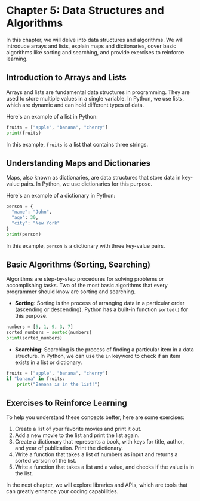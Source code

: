 # Chapter 5: Data Structures and Algorithms

In this chapter, we will delve into data structures and algorithms. We will introduce arrays and lists, explain maps and dictionaries, cover basic algorithms like sorting and searching, and provide exercises to reinforce learning.

## Introduction to Arrays and Lists

Arrays and lists are fundamental data structures in programming. They are used to store multiple values in a single variable. In Python, we use lists, which are dynamic and can hold different types of data.

Here's an example of a list in Python:

```python
fruits = ["apple", "banana", "cherry"]
print(fruits)
```

In this example, `fruits` is a list that contains three strings.

## Understanding Maps and Dictionaries

Maps, also known as dictionaries, are data structures that store data in key-value pairs. In Python, we use dictionaries for this purpose.

Here's an example of a dictionary in Python:

```python
person = {
  "name": "John",
  "age": 30,
  "city": "New York"
}
print(person)
```

In this example, `person` is a dictionary with three key-value pairs.

## Basic Algorithms (Sorting, Searching)

Algorithms are step-by-step procedures for solving problems or accomplishing tasks. Two of the most basic algorithms that every programmer should know are sorting and searching.

- **Sorting**: Sorting is the process of arranging data in a particular order (ascending or descending). Python has a built-in function `sorted()` for this purpose.

```python
numbers = [5, 1, 9, 3, 7]
sorted_numbers = sorted(numbers)
print(sorted_numbers)
```

- **Searching**: Searching is the process of finding a particular item in a data structure. In Python, we can use the `in` keyword to check if an item exists in a list or dictionary.

```python
fruits = ["apple", "banana", "cherry"]
if "banana" in fruits:
    print("Banana is in the list!")
```

## Exercises to Reinforce Learning

To help you understand these concepts better, here are some exercises:

1. Create a list of your favorite movies and print it out.
2. Add a new movie to the list and print the list again.
3. Create a dictionary that represents a book, with keys for title, author, and year of publication. Print the dictionary.
4. Write a function that takes a list of numbers as input and returns a sorted version of the list.
5. Write a function that takes a list and a value, and checks if the value is in the list.

In the next chapter, we will explore libraries and APIs, which are tools that can greatly enhance your coding capabilities.

